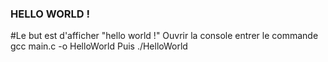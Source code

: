 
### HELLO WORLD !

#Le but est d'afficher "hello world !"
Ouvrir la console entrer le commande
	gcc main.c -o HelloWorld
Puis
	./HelloWorld
